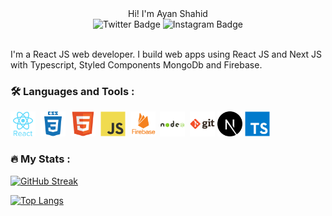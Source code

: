 <div align="center">Hi! I'm Ayan Shahid</div>

<div id="badges" align="center">
  <img src="https://img.shields.io/badge/Twitter-blue?style=for-the-badge&logo=twitter&logoColor=white" alt="Twitter Badge"/>
  <img src="https://img.shields.io/badge/Instagram-ff69b4?style=for-the-badge&logo=instagram&logoColor=white" alt="Instagram Badge"/>
</div>

<div align="center"><img src="https://komarev.com/ghpvc/?username=AyanShahid&style=flat-square&color=blueviolet" alt=""/></div>

<p>I'm a React JS web developer. I build web apps using React JS and Next JS with Typescript, Styled Components MongoDb and Firebase.</p>

### :hammer_and_wrench: Languages and Tools :

<div>
  <img src="https://github.com/devicons/devicon/blob/master/icons/react/react-original-wordmark.svg" title="React" alt="React" width="40" height="40"/>&nbsp;
  <img src="https://github.com/devicons/devicon/blob/master/icons/css3/css3-plain-wordmark.svg"  title="CSS3" alt="CSS" width="40" height="40"/>&nbsp;
  <img src="https://github.com/devicons/devicon/blob/master/icons/html5/html5-original.svg" title="HTML5" alt="HTML" width="40" height="40"/>&nbsp;
  <img src="https://github.com/devicons/devicon/blob/master/icons/javascript/javascript-original.svg" title="JavaScript" alt="JavaScript" width="40" height="40"/>&nbsp;
  <img src="https://github.com/devicons/devicon/blob/master/icons/firebase/firebase-plain-wordmark.svg" title="Firebase" alt="Firebase" width="40" height="40"/>&nbsp;
  <img src="https://github.com/devicons/devicon/blob/master/icons/nodejs/nodejs-original-wordmark.svg" title="NodeJS" alt="NodeJS" width="40" height="40"/>&nbsp;
  <img src="https://github.com/devicons/devicon/blob/master/icons/git/git-original-wordmark.svg" title="Git" **alt="Git" width="40" height="40"/>
  <img src="https://github.com/devicons/devicon/blob/master/icons/nextjs/nextjs-original.svg" title="Next JS" alt="Next JS" width="40" height="40"/>
  <img src="https://github.com/devicons/devicon/blob/master/icons/typescript/typescript-original.svg" title="Typescript" alt="Typescript" width="40" height="40"/>
  
</div>

### :fire: My Stats :

[![GitHub Streak](https://github-readme-streak-stats.herokuapp.com?user=AyanShahid&theme=midnight-purple&hide_border=true&date_format=M%20j%5B%2C%20Y%5D&background=1C1C1C&ring=834AFF&currStreakNum=DDDDDD&fire=DDDDDD&sideNums=844AFF&currStreakLabel=DDDDDD&sideLabels=DDDDDD&border=FFFFFF)](https://git.io/streak-stats)

[![Top Langs](https://github-readme-stats.vercel.app/api/top-langs/?username=AyanShahid&layout=compact&title_color=eaeaea&icon_color=844AFF&bg_color=1a1a1a&show_icons=true&count_private=true)](https://github.com/anuraghazra/github-readme-stats)

